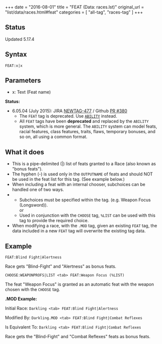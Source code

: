 +++
date = "2016-08-01"
title = "FEAT (Data: races.lst)"
original_url = "list/data/races.html#feat"
categories = [ "all-tag", "races-tag" ]
+++

## Status

Updated 5.17.4

## Syntax

`FEAT:x|x`

## Parameters

-   x: Text (Feat name)



<span id="feat"></span>

**Status:**

-   6.05.04 (July 2015): JIRA
    [NEWTAG-477](http://jira.pcgen.org/browse/NEWTAG-477) / Github [PR
    \#380](https://github.com/PCGen/pcgen/pull/380)
    -   The `FEAT` tag is deprecated. Use
        [`ABILITY`](/list/global/other/ability.html) instead.
    -   All `FEAT` tags have been **deprecated** and replaced by the
        `ABILITY` system, which is more general. The `ABILITY` system
        can model feats, racial features, class features, traits, flaws,
        temporary bonuses, and so on, all using a common format.

What it does
------------

-   This is a pipe-delimited (|) list of feats granted to a Race (also
    known as "bonus feats").
-   The hyphen (-) is used only in the `OUTPUTNAME` of feats and should
    NOT be used in the feat list for this tag. (See example below.)
-   When including a feat with an internal chooser, subchoices can be
    handled one of two ways.
-   -   Subchoices must be specified within the tag. (e.g. Weapon Focus
        (Longsword)).\
         or
    -   Used in conjunction with the `CHOOSE` tag, `%LIST` can be used
        with this tag to provide the required choice.
-   When modifying a race, with the `.MOD` tag, given an existing `FEAT`
    tag, the data included in a new `FEAT` tag will overwrite the
    existing tag data.

Example
-------

`FEAT:Blind Fight|Alertness`

Race gets "Blind-Fight" and "Alertness" as bonus feats.

`CHOOSE:WEAPONPROFS|LIST <tab> FEAT:Weapon Focus (%LIST)`

The feat "Weapon Focus" is granted as an automatic feat with the weapon
chosen with the `CHOOSE` tag.

**.MOD Example:**

Initial Race: `Darkling <tab> FEAT:Blind Fight|Alertness`

Modified By: `Darkling.MOD <tab> FEAT:Blind Fight|Combat Reflexes`

Is Equivalent To: `Darkling <tab> FEAT:Blind Fight|Combat Reflexes`

Race gets the "Blind-Fight" and "Combat Reflexes" feats as bonus feats.

